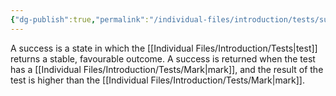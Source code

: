 ```yaml
---
{"dg-publish":true,"permalink":"/individual-files/introduction/tests/success/"}
---
```


A success is a state in which the [[Individual Files/Introduction/Tests\|test]] returns a stable, favourable outcome. A success is returned when the test has a [[Individual Files/Introduction/Tests/Mark\|mark]], and the result of the test is higher than the [[Individual Files/Introduction/Tests/Mark\|mark]]. 